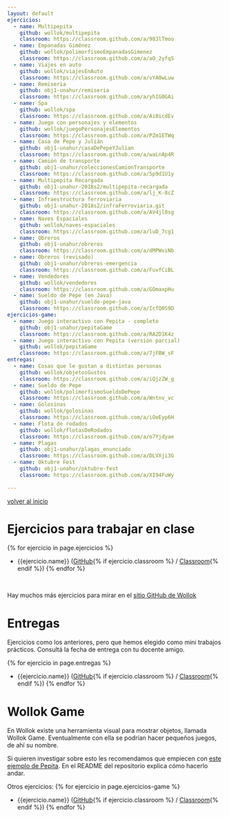 ```yaml
---
layout: default
ejercicios:
  - name: Multipepita
    github: wollok/multipepita
    classroom: https://classroom.github.com/a/983lTmoo
  - name: Empanadas Giménez
    github: wollok/polimorfismoEmpanadasGimenez
    classroom: https://classroom.github.com/a/aO_2yfqS
  - name: Viajes en auto
    github: wollok/viajesEnAuto
    classroom: https://classroom.github.com/a/vYA0wLuw
  - name: Remiseria
    github: obj1-unahur/remiseria
    classroom: https://classroom.github.com/a/yhIG0GAi  
  - name: Spa
    github: wollok/spa
    classroom: https://classroom.github.com/a/Ai0icdEv
  - name: Juego con personajes y elementos
    github: wollok/juegoPersonajesElementos
    classroom: https://classroom.github.com/a/PZm1ETWq
  - name: Casa de Pepe y Julián
    github: obj1-unahur/casaDePepeYJulian
    classroom: https://classroom.github.com/a/waLnAp4R
  - name: Camión de transporte
    github: obj1-unahur/coleccionesCamionTransporte
    classroom: https://classroom.github.com/a/5p9d1U1y
  - name: Multipepita Recargada
    github: obj1-unahur-2018s2/multipepita-recargada
    classroom: https://classroom.github.com/a/lj_K-8cZ
  - name: Infraestructura ferroviaria
    github: obj1-unahur-2018s2/infraFerroviaria.git
    classroom: https://classroom.github.com/a/AV4jl0sg
  - name: Naves Espaciales
    github: wollok/naves-espaciales
    classroom: https://classroom.github.com/a/luD_7cg1
  - name: Obreros
    github: obj1-unahur/obreros
    classroom: https://classroom.github.com/a/dMPWviNb 
  - name: Obreros (revisado)
    github: obj1-unahur/obreros-emergencia
    classroom: https://classroom.github.com/a/FuvfCiBL
  - name: Vendedores
    github: wollok/vendedores
    classroom: https://classroom.github.com/a/GOmaxpHu
  - name: Sueldo de Pepe (en Java)
    github: obj1-unahur/sueldo-pepe-java
    classroom: https://classroom.github.com/a/IcfQ0S9D
ejercicios-game:
  - name: Juego interactivo con Pepita - completo
    github: obj1-unahur/pepitaGame
    classroom: https://classroom.github.com/a/RA2D1K4z
  - name: Juego interactivo con Pepita (versión parcial)
    github: wollok/pepitaGame
    classroom: https://classroom.github.com/a/7jFBW_sF
entregas:
  - name: Cosas que le gustan a distintas personas
    github: wollok/objetosGustos
    classroom: https://classroom.github.com/a/iQjzZW_g
  - name: Sueldo de Pepe
    github: wollok/polimorfismoSueldoDePepe
    classroom: https://classroom.github.com/a/Wntnv_vc    
  - name: Golosinas
    github: wollok/golosinas
    classroom: https://classroom.github.com/a/iOeEyp6H
  - name: Flota de rodados
    github: wollok/flotasDeRodados
    classroom: https://classroom.github.com/a/o7Yjdyae
  - name: Plagas
    github: obj1-unahur/plagas_enunciado
    classroom: https://classroom.github.com/a/DLVXji3G  
  - name: Oktubre Fest
    github: obj1-unahur/oktubre-fest
    classroom: https://classroom.github.com/a/XI94FuWy  
    
---
```

[volver al inicio](./index.md)  

# Ejercicios para trabajar en clase

{% for ejercicio in page.ejercicios %}
  * {{ejercicio.name}} ([GitHub](https://github.com/{{ejercicio.github}}){% if ejercicio.classroom %} / [Classroom]({{ejercicio.classroom}}){% endif %})
{% endfor %}

<br>

Hay muchos más ejercicios para mirar en el [sitio GitHub de Wollok](https://github.com/wollok)

# Entregas

Ejercicios como los anteriores, pero que hemos elegido como mini trabajos prácticos. Consultá la fecha de entrega con tu docente amigo.

{% for ejercicio in page.entregas %}
  * {{ejercicio.name}} ([GitHub](https://github.com/{{ejercicio.github}}){% if ejercicio.classroom %} / [Classroom]({{ejercicio.classroom}}){% endif %})
{% endfor %}

# Wollok Game

En Wollok existe una herramienta visual para mostrar objetos, llamada Wollok Game. Eventualmente con ella se podrían hacer pequeños juegos, de ahí su nombre.

Si quieren investigar sobre esto les recomendamos que empiecen con [este ejemplo de Pepita](https://github.com/wollok/pepitaGame/tree/demoFirstClass). En el README del repositorio explica cómo hacerlo andar.

Otros ejercicios:
{% for ejercicio in page.ejercicios-game %}
  * {{ejercicio.name}} ([GitHub](https://github.com/{{ejercicio.github}}){% if ejercicio.classroom %} / [Classroom]({{ejercicio.classroom}}){% endif %})
{% endfor %}
